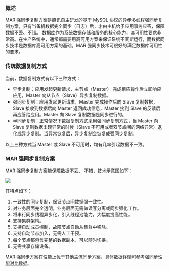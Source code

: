 ###  概述
MAR 强同步复制方案是腾讯自主研发的基于 MySQL 协议的异步多线程强同步复制方案，只有当备机数据完全同步（日志）后，才由主机给予应用事务应答，保障数据不丢、不错。
数据库作为系统数据存储和服务的核心能力，其可用性要求非常高。在生产系统中，通常都需要用高可用方案来保证系统不间断运行，而数据同步技术是数据库高可用方案的基础。MAR 强同步技术可很好的满足数据库可用性的要求。

### 传统数据复制方式
当前，数据复制方式有以下三种方式：

- 异步复制：应用发起更新请求，主节点（Master） 完成相应操作后立即响应应用，Master 向从节点（Slave）异步复制数据。
- 强同步复制：应用发起更新请求，Master 完成操作后向 Slave 复制数据，Slave 接收到数据后向 Master 返回成功信息，Master 接到 Slave 的反馈后再应答给应用。Master 向 Slave 复制数据是同步进行的。
- 半同步复制：正常情况下数据复制方式采用强同步复制方式，当 Master 向 Slave 复制数据出现异常的时候（Slave 不可用或者双节点间的网络异常）退化成异步复制。当异常恢复后，异步复制会恢复成强同步复制。

以上三种方式当 Master 或 Slave 不可用时，均有几率引起数据不一致。

### MAR 强同步复制方案
MAR 强同步复制方案能保障数据不丢、 不错，技术示意图如下：

![](http://imgcache.tcecqpoc.fsphere.cn/image/mc.qcloudimg.com/static/img/d8a36cbf57eff5c0de84e46d2591970f/image.png)

其特点如下：

1. 一致性的同步复制，保证节点间数据强一致性。
2. 对业务层面完全透明，业务层面无需做读写分离或同步强化工作。
3. 将串行同步线程异步化，引入线程池能力，大幅度提高性能。
4. 支持集群架构。
5. 支持自动成员控制，故障节点自动从集群中移除。
6. 支持自动节点加入，无需人工干预。
7. 每个节点都包含完整的数据副本，可以随时切换。
8. 无需共享存储设备。

MAR 强同步方案在性能上优于其他主流同步方案，具体数据详情可参考[强同步性能对比数据](/document/product/557/10105)。